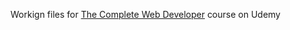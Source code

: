 Workign files for [The Complete Web Developer](https://www.udemy.com/course/the-complete-web-developer-zero-to-mastery/) course on Udemy
